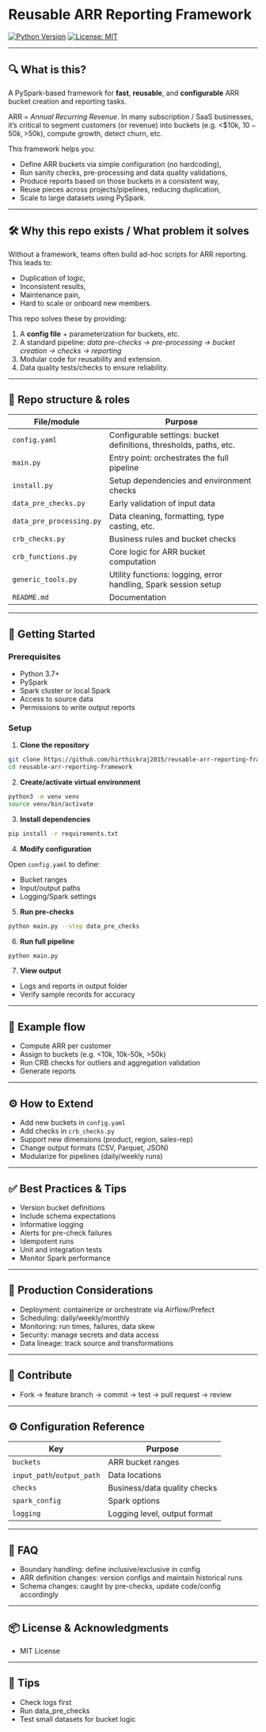 # Reusable ARR Reporting Framework

[![Python Version](https://img.shields.io/badge/python-3.7%2B-blue)](#)
[![License: MIT](https://img.shields.io/badge/license-MIT-green)](#)

---

## 🔍 What is this?

A PySpark-based framework for **fast**, **reusable**, and **configurable** ARR bucket creation and reporting tasks.

ARR = *Annual Recurring Revenue*. In many subscription / SaaS businesses, it’s critical to segment customers (or revenue) into buckets (e.g. <$10k, $10-50k, >$50k), compute growth, detect churn, etc.

This framework helps you:

* Define ARR buckets via simple configuration (no hardcoding),
* Run sanity checks, pre-processing and data quality validations,
* Produce reports based on those buckets in a consistent way,
* Reuse pieces across projects/pipelines, reducing duplication,
* Scale to large datasets using PySpark.

---

## 🛠 Why this repo exists / What problem it solves

Without a framework, teams often build ad-hoc scripts for ARR reporting. This leads to:

* Duplication of logic,
* Inconsistent results,
* Maintenance pain,
* Hard to scale or onboard new members.

This repo solves these by providing:

1. A **config file** + parameterization for buckets, etc.
2. A standard pipeline: *data pre-checks → pre-processing → bucket creation → checks → reporting*
3. Modular code for reusability and extension.
4. Data quality tests/checks to ensure reliability.

---

## 🧭 Repo structure & roles

| File/module              | Purpose                                                            |
| ------------------------ | ------------------------------------------------------------------ |
| `config.yaml`            | Configurable settings: bucket definitions, thresholds, paths, etc. |
| `main.py`                | Entry point: orchestrates the full pipeline                        |
| `install.py`             | Setup dependencies and environment checks                          |
| `data_pre_checks.py`     | Early validation of input data                                     |
| `data_pre_processing.py` | Data cleaning, formatting, type casting, etc.                      |
| `crb_checks.py`          | Business rules and bucket checks                                   |
| `crb_functions.py`       | Core logic for ARR bucket computation                              |
| `generic_tools.py`       | Utility functions: logging, error handling, Spark session setup    |
| `README.md`              | Documentation                                                      |

---

## 🚀 Getting Started

### Prerequisites

* Python 3.7+
* PySpark
* Spark cluster or local Spark
* Access to source data
* Permissions to write output reports

### Setup

1. **Clone the repository**

```bash
git clone https://github.com/hirthickraj2015/reusable-arr-reporting-framework.git
cd reusable-arr-reporting-framework
```

2. **Create/activate virtual environment**

```bash
python3 -m venv venv
source venv/bin/activate
```

3. **Install dependencies**

```bash
pip install -r requirements.txt
```

4. **Modify configuration**

Open `config.yaml` to define:

* Bucket ranges
* Input/output paths
* Logging/Spark settings

5. **Run pre-checks**

```bash
python main.py --step data_pre_checks
```

6. **Run full pipeline**

```bash
python main.py
```

7. **View output**

* Logs and reports in output folder
* Verify sample records for accuracy

---

## 🔄 Example flow

* Compute ARR per customer
* Assign to buckets (e.g. <10k, 10k-50k, >50k)
* Run CRB checks for outliers and aggregation validation
* Generate reports

---

## ⚙ How to Extend

* Add new buckets in `config.yaml`
* Add checks in `crb_checks.py`
* Support new dimensions (product, region, sales-rep)
* Change output formats (CSV, Parquet, JSON)
* Modularize for pipelines (daily/weekly runs)

---

## ✅ Best Practices & Tips

* Version bucket definitions
* Include schema expectations
* Informative logging
* Alerts for pre-check failures
* Idempotent runs
* Unit and integration tests
* Monitor Spark performance

---

## 🚧 Production Considerations

* Deployment: containerize or orchestrate via Airflow/Prefect
* Scheduling: daily/weekly/monthly
* Monitoring: run times, failures, data skew
* Security: manage secrets and data access
* Data lineage: track source and transformations

---

## 📄 Contribute

* Fork → feature branch → commit → test → pull request → review

---

## ⚙ Configuration Reference

| Key                        | Purpose                      |
| -------------------------- | ---------------------------- |
| `buckets`                  | ARR bucket ranges            |
| `input_path`/`output_path` | Data locations               |
| `checks`                   | Business/data quality checks |
| `spark_config`             | Spark options                |
| `logging`                  | Logging level, output format |

---

## 📩 FAQ

* Boundary handling: define inclusive/exclusive in config
* ARR definition changes: version configs and maintain historical runs
* Schema changes: caught by pre-checks, update code/config accordingly

---

## 📦 License & Acknowledgments

* MIT License

---

## 🎉 Tips

* Check logs first
* Run data_pre_checks
* Test small datasets for bucket logic

